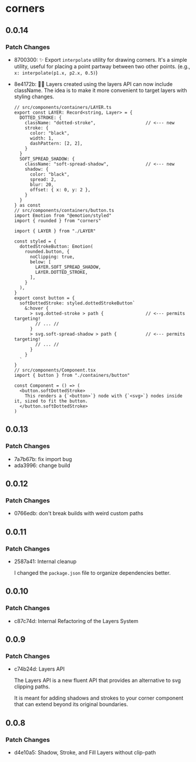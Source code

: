 # corners

## 0.0.14

### Patch Changes

- 8700300: ✨ Export `interpolate` utility for drawing corners. It's a simple utility, useful for placing a point partway between two other points. (e.g., `x: interpolate(p1.x, p2.x, 0.5)`)
- 8e4172b: 💄✨ Layers created using the layers API can now include className. The idea is to make it more convenient to target layers with styling changes.

  ```tsx
  // src/components/containers/LAYER.ts
  export const LAYER: Record<string, Layer> = {
    DOTTED_STROKE: {
      className: "dotted-stroke",                   // <--- new
      stroke: {
        color: "black",
        width: 1,
        dashPattern: [2, 2],
      }
    }
    SOFT_SPREAD_SHADOW: {
      className: "soft-spread-shadow",              // <--- new
      shadow: {
        color: "black",
        spread: 2,
        blur: 20,
        offset: { x: 0, y: 2 },
      }
    }
  } as const
  // src/components/containers/button.ts
  import Emotion from "@emotion/styled"
  import { rounded } from "corners"

  import { LAYER } from "./LAYER"

  const styled = {
    dottedStrokeButton: Emotion(
      rounded.button, {
        noClipping: true,
        below: [
          LAYER.SOFT_SPREAD_SHADOW,
          LAYER.DOTTED_STROKE,
        ],
      }
    ),
  }
  export const button = {
    softDottedStroke: styled.dottedStrokeButton`
      &:hover {
        > svg.dotted-stroke > path {                // <--- permits targeting!
          // ... //
        }
        > svg.soft-spread-shadow > path {           // <--- permits targeting!
          // ... //
        }
      }
    `
  }
  // src/components/Component.tsx
  import { button } from "./containers/button"

  const Component = () => (
    <button.softDottedStroke>
      This renders a {`<button>`} node with {`<svg>`} nodes inside it, sized to fit the button.
    </button.softDottedStroke>
  )
  ```

## 0.0.13

### Patch Changes

- 7a7b67b: fix import bug
- ada3996: change build

## 0.0.12

### Patch Changes

- 0766edb: don't break builds with weird custom paths

## 0.0.11

### Patch Changes

- 2587a41: Internal cleanup

  I changed the `package.json` file to organize dependencies better.

## 0.0.10

### Patch Changes

- c87c74d: Internal Refactoring of the Layers System

## 0.0.9

### Patch Changes

- c74b24d: Layers API

  The Layers API is a new fluent API that provides an alternative to svg clipping paths.

  It is meant for adding shadows and strokes to your corner component that can extend beyond its original boundaries.

## 0.0.8

### Patch Changes

- d4e10a5: Shadow, Stroke, and Fill Layers without clip-path
